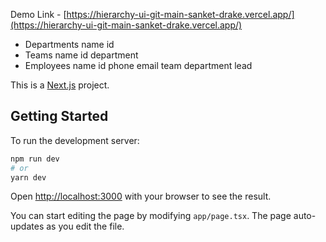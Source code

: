 Demo Link - [https://hierarchy-ui-git-main-sanket-drake.vercel.app/](https://hierarchy-ui-git-main-sanket-drake.vercel.app/)

- Departments
name id
- Teams
name id department 
- Employees
name id phone email team department lead

This is a [Next.js](https://nextjs.org/) project.

## Getting Started

To run the development server:

```bash
npm run dev
# or
yarn dev
```

Open [http://localhost:3000](http://localhost:3000) with your browser to see the result.

You can start editing the page by modifying `app/page.tsx`. The page auto-updates as you edit the file.
